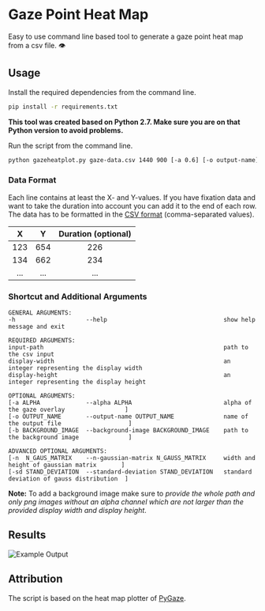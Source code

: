 # Gaze Point Heat Map
Easy to use command line based tool to generate a gaze point heat map from a csv file. 👁️

## Usage
Install the required dependencies from the command line.

```bash
pip install -r requirements.txt
```

**This tool was created based on Python 2.7. Make sure you are on that Python version to avoid problems.**

Run the script from the command line.
```bash  
python gazeheatplot.py gaze-data.csv 1440 900 [-a 0.6] [-o output-name] [-b /Me/bg-image.png] [-n 200] [-sd 33]
``` 

### Data Format
Each line contains at least the X- and Y-values. If you have fixation data and want to take the duration into account you can add it to the end of each row. The data has to be formatted in the [CSV format](https://en.wikipedia.org/wiki/Comma-separated_values) (comma-separated values).

| X | Y | Duration (optional) |
|:-:|:-:|:-------------------:|
|123|654|         226         |
|134|662|         234         |
|...|...|         ...         |

### Shortcut and Additional Arguments

```
GENERAL ARGUMENTS:
-h                    --help                                 show help message and exit

REQUIRED ARGUMENTS:
input-path                                                   path to the csv input
display-width                                                an integer representing the display width
display-height                                               an integer representing the display height

OPTIONAL ARGUMENTS:
[-a ALPHA             --alpha ALPHA                          alpha of the gaze overlay                 ]
[-o OUTPUT_NAME       --output-name OUTPUT_NAME              name of the output file                   ]
[-b BACKGROUND_IMAGE  --background-image BACKGROUND_IMAGE    path to the background image              ]

ADVANCED OPTIONAL ARGUMENTS:
[-n  N_GAUS_MATRIX    --n-gaussian-matrix N_GAUSS_MATRIX     width and height of gaussian matrix       ]
[-sd STAND_DEVIATION  --standard-deviation STAND_DEVIATION   standard deviation of gauss distribution  ]
```
**Note:** To add a background image make sure to *provide the whole path and only png images without an alpha channel which are not larger than the provided display width and display height*.

## Results
![Example Output](https://github.com/r0ehre/GazeHeatPlot/blob/master/Example%20Output/output.png)

 ## Attribution
 The script is based on the heat map plotter of [PyGaze](http://www.pygaze.org).
